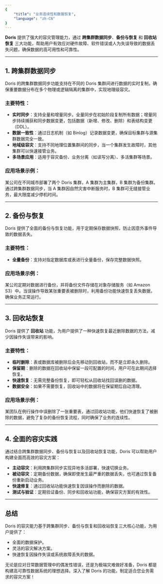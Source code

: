```yaml
---
{
    "title": "业务连续性和数据恢复",
    "language": "zh-CN"
}
---
```


<!--
Licensed to the Apache Software Foundation (ASF) under one
or more contributor license agreements.  See the NOTICE file
distributed with this work for additional information
regarding copyright ownership.  The ASF licenses this file
to you under the Apache License, Version 2.0 (the
"License"); you may not use this file except in compliance
with the License.  You may obtain a copy of the License at

  http://www.apache.org/licenses/LICENSE-2.0

Unless required by applicable law or agreed to in writing,
software distributed under the License is distributed on an
"AS IS" BASIS, WITHOUT WARRANTIES OR CONDITIONS OF ANY
KIND, either express or implied.  See the License for the
specific language governing permissions and limitations
under the License.
-->

**Doris** 提供了强大的容灾管理能力，通过 **跨集群数据同步**、**备份与恢复** 和 **回收站恢复** 三大功能，帮助用户有效应对硬件故障、软件错误或人为失误导致的数据丢失问题，确保数据的高可用性和可靠性。

---

## 1. 跨集群数据同步

Doris 的跨集群数据同步功能支持在不同的 Doris 集群间进行数据的实时复制，确保重要数据分布在多个物理或逻辑隔离的集群中，实现地理级容灾。

### 主要特性：

- **实时同步**：支持全量和增量同步。全量同步在初始阶段复制所有数据；增量同步持续捕获和同步数据变更，包括数据（新增、修改、删除）和表结构变更（DDL）。
- **数据一致性**：通过日志机制（如 Binlog）记录数据变更，确保目标集群与源集群数据完全一致。
- **地域级容灾**：支持不同地理位置集群间的同步，当一个集群发生故障时，其他集群可以快速接管业务。
- **多场景应用**：适用于容灾备份、业务分离（如读写分离）、多活集群等场景。

### 应用场景示例：
某公司在不同城市部署了两个 Doris 集群，A 集群为主集群，B 集群为备份集群。通过跨集群数据同步，当 A 集群因自然灾害中断服务时，B 集群可无缝接管业务，最大限度减少停机时间。

---

## 2. 备份与恢复

Doris 提供了全面的备份与恢复功能，用于定期保存数据快照，防止因意外事件导致的数据丢失。

### 主要特性：

- **全量备份**：支持对指定数据库或表进行全量备份，保存完整数据快照。

### 应用场景示例：
某公司定期对数据进行备份，并将备份文件存储在对象存储服务（如 Amazon S3）中。当误操作导致某张重要表被删除时，利用备份功能快速恢复丢失数据，确保业务正常运行。

---

## 3. 回收站恢复

Doris 提供了 **回收站** 功能，为用户提供了一种快速恢复最近删除数据的方法，减少因操作失误带来的影响。

### 主要特性：

- **临时删除**：表或数据库被删除后会先移动到回收站，而不是立即永久删除。
- **保留期**：删除的数据在回收站中保留一段可配置的时间，用户可在此期间选择恢复。
- **快速恢复**：无需完整备份恢复，即可轻松从回收站找回误删的数据。
- **数据安全**：如果不需要恢复，回收站中的数据将在保留期后自动清理。

### 应用场景示例：
某团队在例行操作中误删除了一张重要表，通过回收站功能，他们快速恢复了被删除的数据，避免了复杂的备份恢复流程，同时确保了业务的连续性。

---

## 4. 全面的容灾实践

通过结合跨集群数据同步、备份与恢复以及回收站恢复功能，Doris 可以帮助用户构建全面而高效的容灾方案：

- **主动容灾**：利用跨集群同步实现异地多活部署，快速切换业务。
- **被动容灾**：定期备份数据，确保即使发生最严重的数据丢失，也可通过恢复备份重新启动业务。
- **快速修复**：通过回收站功能快速恢复因误操作而删除的数据。
- **测试与验证**：定期验证备份、同步和回收站功能，确保容灾方案的有效性。

---

## 总结

Doris 的容灾能力基于跨集群同步、备份与恢复和回收站恢复三大核心功能，为用户提供了：

- 全面的数据保护。
- 灵活的容灾解决方案。
- 快速恢复因操作失误或系统故障丢失的数据。

无论是应对日常数据管理中的偶发性错误，还是为极端灾难做好准备，Doris 都是构建高可靠性数据系统的理想选择。深入了解 Doris 的功能，制定适合您业务需求的容灾方案！
